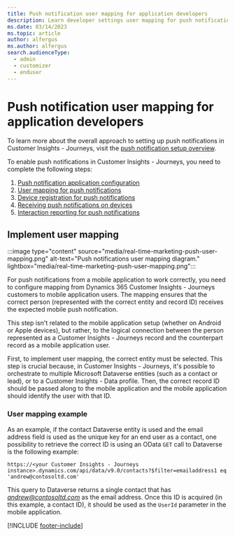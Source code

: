 ```yaml
---
title: Push notification user mapping for application developers
description: Learn developer settings user mapping for push notifications in Dynamics 365 Customer Insights - Journeys.
ms.date: 03/14/2023
ms.topic: article
author: alfergus
ms.author: alfergus
search.audienceType: 
  - admin
  - customizer
  - enduser
---
```


# Push notification user mapping for application developers

To learn more about the overall approach to setting up push notifications in Customer Insights - Journeys, visit the [push notification setup overview](push-setup-overview.md).

To enable push notifications in Customer Insights - Journeys, you need to complete the following steps:

1. [Push notification application configuration](push-notifications-setup.md)
1. [User mapping for push notifications](developer-push-user-mapping.md)
1. [Device registration for push notifications](developer-push-device-registration.md)
1. [Receiving push notifications on devices](developer-notifications.md)
1. [Interaction reporting for push notifications](developer-push-interactions.md)

## Implement user mapping

:::image type="content" source="media/real-time-marketing-push-user-mapping.png" alt-text="Push notifications user mapping diagram." lightbox="media/real-time-marketing-push-user-mapping.png":::

For push notifications from a mobile application to work correctly, you need to configure mapping from Dynamics 365 Customer Insights - Journeys customers to mobile application users. The mapping ensures that the correct person (represented with the correct entity and record ID) receives the expected mobile push notification.

This step isn't related to the mobile application setup (whether on Android or Apple devices), but rather, to the logical connection between the person represented as a Customer Insights - Journeys record and the counterpart record as a mobile application user.

First, to implement user mapping, the correct entity must be selected. This step is crucial because, in Customer Insights - Journeys, it's possible to orchestrate to multiple Microsoft Dataverse entities (such as a contact or lead), or to a Customer Insights - Data profile. Then, the correct record ID should be passed along to the mobile application and the mobile application should identify the user with that ID.

### User mapping example

As an example, if the contact Dataverse entity is used and the email address field is used as the unique key for an end user as a contact, one possibility to retrieve the correct ID is using an OData `GET` call to Dataverse is the following example:

```HTTP
https://<your Customer Insights - Journeys instance>.dynamics.com/api/data/v9.0/contacts?$filter=emailaddress1 eq 'andrew@contosoltd.com'
```

This query to Dataverse returns a single contact that has *andrew@contosoltd.com* as the email address. Once this ID is acquired (in this example, a contact ID), it should be used as the `UserId` parameter in the mobile application.

[!INCLUDE [footer-include](./includes/footer-banner.md)]